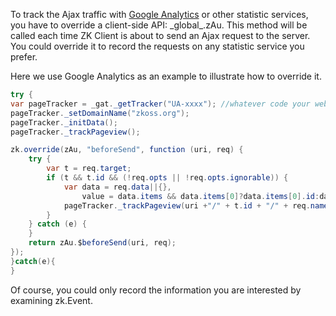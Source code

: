 To track the Ajax traffic with [Google
Analytics](http://www.google.com/analytics/) or other statistic
services, you have to override a client-side API:
<javadoc directory="jsdoc" method="beforeSend(_global_.String, zk.Event, zk.Desktop)">\_global\_.zAu</javadoc>.
This method will be called each time ZK Client is about to send an Ajax
request to the server. You could override it to record the requests on
any statistic service you prefer.

Here we use Google Analytics as an example to illustrate how to override
it.

```java
try {
var pageTracker = _gat._getTracker("UA-xxxx"); //whatever code your website is assigned
pageTracker._setDomainName("zkoss.org");
pageTracker._initData();
pageTracker._trackPageview();

zk.override(zAu, "beforeSend", function (uri, req) {
    try {
        var t = req.target;
        if (t && t.id && (!req.opts || !req.opts.ignorable)) {
            var data = req.data||{},
                value = data.items && data.items[0]?data.items[0].id:data.value;
            pageTracker._trackPageview(uri +"/" + t.id + "/" + req.name + (value?"/"+value:""));
        }
    } catch (e) {
    }
    return zAu.$beforeSend(uri, req);
});
}catch(e){
}
```

Of course, you could only record the information you are interested by
examining <javadoc method="name" directory="jsdoc">zk.Event</javadoc>.
